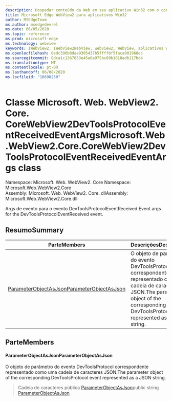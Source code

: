 ```yaml
---
description: Hospedar conteúdo da Web em seu aplicativo Win32 com o controle WebView2 do Microsoft Edge
title: Microsoft Edge WebView2 para aplicativos Win32
author: MSEdgeTeam
ms.author: msedgedevrel
ms.date: 06/05/2020
ms.topic: reference
ms.prod: microsoft-edge
ms.technology: webview
keywords: IWebView2, IWebView2WebView, webview2, WebView, aplicativos Win32, Win32, Edge, ICoreWebView2, ICoreWebView2Controller, controle do navegador, HTML Edge
ms.openlocfilehash: 0edc390b8dae9305437b5ffffbf5faca901968ec
ms.sourcegitcommit: 8dca1c1367853e45a0a975bc89b1818adb117bd4
ms.translationtype: MT
ms.contentlocale: pt-BR
ms.lasthandoff: 06/08/2020
ms.locfileid: "10698250"
---
```

# <span data-ttu-id="3ce27-104">Classe Microsoft. Web. WebView2. Core. CoreWebView2DevToolsProtocolEventReceivedEventArgs</span><span class="sxs-lookup"><span data-stu-id="3ce27-104">Microsoft.Web.WebView2.Core.CoreWebView2DevToolsProtocolEventReceivedEventArgs class</span></span> 

<span data-ttu-id="3ce27-105">Namespace: Microsoft. Web. WebView2. Core </span><span class="sxs-lookup"><span data-stu-id="3ce27-105">Namespace: Microsoft.Web.WebView2.Core</span></span>\
<span data-ttu-id="3ce27-106">Assembly: Microsoft. Web. WebView2. Core. dll</span><span class="sxs-lookup"><span data-stu-id="3ce27-106">Assembly: Microsoft.Web.WebView2.Core.dll</span></span>

<span data-ttu-id="3ce27-107">Args de evento para o evento DevToolsProtocolEventReceived.</span><span class="sxs-lookup"><span data-stu-id="3ce27-107">Event args for the DevToolsProtocolEventReceived event.</span></span>

## <span data-ttu-id="3ce27-108">Resumo</span><span class="sxs-lookup"><span data-stu-id="3ce27-108">Summary</span></span>

 <span data-ttu-id="3ce27-109">Parte</span><span class="sxs-lookup"><span data-stu-id="3ce27-109">Members</span></span>                        | <span data-ttu-id="3ce27-110">Descrições</span><span class="sxs-lookup"><span data-stu-id="3ce27-110">Descriptions</span></span>
--------------------------------|---------------------------------------------
[<span data-ttu-id="3ce27-111">ParameterObjectAsJson</span><span class="sxs-lookup"><span data-stu-id="3ce27-111">ParameterObjectAsJson</span></span>](#parameterobjectasjson) | <span data-ttu-id="3ce27-112">O objeto de parâmetro do evento DevToolsProtocol correspondente representado como uma cadeia de caracteres JSON.</span><span class="sxs-lookup"><span data-stu-id="3ce27-112">The parameter object of the corresponding DevToolsProtocol event represented as a JSON string.</span></span>

## <span data-ttu-id="3ce27-113">Parte</span><span class="sxs-lookup"><span data-stu-id="3ce27-113">Members</span></span>

#### <span data-ttu-id="3ce27-114">ParameterObjectAsJson</span><span class="sxs-lookup"><span data-stu-id="3ce27-114">ParameterObjectAsJson</span></span> 

<span data-ttu-id="3ce27-115">O objeto de parâmetro do evento DevToolsProtocol correspondente representado como uma cadeia de caracteres JSON.</span><span class="sxs-lookup"><span data-stu-id="3ce27-115">The parameter object of the corresponding DevToolsProtocol event represented as a JSON string.</span></span>

> <span data-ttu-id="3ce27-116">Cadeia de caracteres pública [ParameterObjectAsJson](#parameterobjectasjson)</span><span class="sxs-lookup"><span data-stu-id="3ce27-116">public string [ParameterObjectAsJson](#parameterobjectasjson)</span></span>

